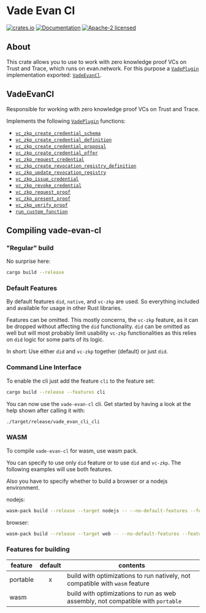 # Vade Evan Cl

[![crates.io](https://img.shields.io/crates/v/vade-evan-cl.svg)](https://crates.io/crates/vade-evan-cl)
[![Documentation](https://docs.rs/vade-evan-cl/badge.svg)](https://docs.rs/vade-evan-cl:q)
[![Apache-2 licensed](https://img.shields.io/crates/l/vade-evan-cl.svg)](./LICENSE.txt)

## About

This crate allows you to use to work with zero knowledge proof VCs on Trust and Trace, which runs on evan.network.
For this purpose a [`VadePlugin`] implementation  exported: [`VadeEvanCl`].

## VadeEvanCl

Responsible for working with zero knowledge proof VCs on Trust and Trace.

Implements the following [`VadePlugin`] functions:

- [`vc_zkp_create_credential_schema`]
- [`vc_zkp_create_credential_definition`]
- [`vc_zkp_create_credential_proposal`]
- [`vc_zkp_create_credential_offer`]
- [`vc_zkp_request_credential`]
- [`vc_zkp_create_revocation_registry_definition`]
- [`vc_zkp_update_revocation_registry`]
- [`vc_zkp_issue_credential`]
- [`vc_zkp_revoke_credential`]
- [`vc_zkp_request_proof`]
- [`vc_zkp_present_proof`]
- [`vc_zkp_verify_proof`]
- [`run_custom_function`]

## Compiling vade-evan-cl

### "Regular" build

No surprise here:

```sh
cargo build --release
```

### Default Features

By default features `did`, `native`, and `vc-zkp` are used. So everything included and available for usage in other Rust libraries.

Features can be omitted. This mostly concerns, the `vc-zkp` feature, as it can be dropped without affecting the `did` functionality. `did` can be omitted as well but will most probably limit usability `vc-zkp` functionalities as this relies on `did` logic for some parts of its logic.

In short: Use either `did` and `vc-zkp` together (default) or just `did`.

### Command Line Interface

To enable the cli just add the feature `cli` to the feature set:

```sh
cargo build --release --features cli
```

You can now use the `vade-evan-cl` cli. Get started by having a look at the help shown after calling it with:

```sh
./target/release/vade_evan_cli_cli
```

### WASM

To compile `vade-evan-cl` for wasm, use wasm pack.

You can specify to use only `did` feature or to use `did` and `vc-zkp`. The following examples will use both features.

Also you have to specify whether to build a browser or a nodejs environment.

nodejs:

```sh
wasm-pack build --release --target nodejs -- --no-default-features --features did,vc-zkp,wasm
```

browser:

```sh
wasm-pack build --release --target web -- --no-default-features --features did,vc-zkp,wasm
```

### Features for building

| feature  | default | contents |
| -------- |:-------:| -------- |
| portable |     x   | build with optimizations to run natively, not compatible with `wasm` feature |
| wasm     |         | build with optimizations to run as web assembly, not compatible with `portable` |

[`VadeEvanCl`]: https://docs.rs/vade_evan_cli/*/vade_evan_cli/resolver/struct.VadeEvanCl.html
[`Vade`]: https://docs.rs/vade_evan_cli/*/vade/struct.Vade.html
[`VadePlugin`]: https://docs.rs/vade_evan_cli/*/vade/trait.VadePlugin.html
[`VadeEvanCl`]: https://docs.rs/vade_evan_cli/*/vade_evan_cli/struct.VadeEvanCl.html
[`vc_zkp_create_credential_definition`]: https://docs.rs/vade_evan_cli/*/vade_evan_cli/struct.VadeEvanCl.html#method.vc_zkp_create_credential_definition
[`vc_zkp_create_credential_offer`]: https://docs.rs/vade_evan_cli/*/vade_evan_cli/struct.VadeEvanCl.html#method.vc_zkp_create_credential_offer
[`vc_zkp_create_credential_proposal`]: https://docs.rs/vade_evan_cli/*/vade_evan_cli/struct.VadeEvanCl.html#method.vc_zkp_create_credential_proposal
[`vc_zkp_create_credential_schema`]: https://docs.rs/vade_evan_cli/*/vade_evan_cli/struct.VadeEvanCl.html#method.vc_zkp_create_credential_schema
[`vc_zkp_create_revocation_registry_definition`]: https://docs.rs/vade_evan_cli/*/vade_evan_cli/struct.VadeEvanCl.html#method.vc_zkp_create_revocation_registry_definition
[`vc_zkp_issue_credential`]: https://docs.rs/vade_evan_cli/*/vade_evan_cli/struct.VadeEvanCl.html#method.vc_zkp_issue_credential
[`vc_zkp_present_proof`]: https://docs.rs/vade_evan_cli/*/vade_evan_cli/struct.VadeEvanCl.html#method.vc_zkp_present_proof
[`vc_zkp_request_credential`]: https://docs.rs/vade_evan_cli/*/vade_evan_cli/struct.VadeEvanCl.html#method.vc_zkp_request_credential
[`vc_zkp_request_proof`]: https://docs.rs/vade_evan_cli/*/vade_evan_cli/struct.VadeEvanCl.html#method.vc_zkp_request_proof
[`vc_zkp_revoke_credential`]: https://docs.rs/vade_evan_cli/*/vade_evan_cli/struct.VadeEvanCl.html#method.vc_zkp_revoke_credential
[`vc_zkp_update_revocation_registry`]: https://docs.rs/vade_evan_cli/*/vade_evan_cli/struct.VadeEvanCl.html#method.vc_zkp_update_revocation_registry
[`vc_zkp_verify_proof`]: https://docs.rs/vade_evan_cli/*/vade_evan_cli/struct.VadeEvanCl.html#method.vc_zkp_verify_proof
[`run_custom_function`]: https://docs.rs/vade_evan_cli/*/vade_evan_cli/struct.VadeEvanCl.html#method.run_custom_function

